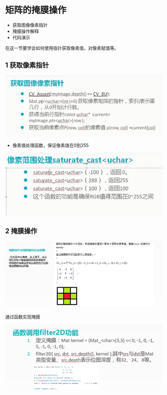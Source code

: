 # 矩阵的掩膜操作

- 获取图像像素指针
- 掩膜操作解释
- 代码演示

在这一节要学会如何使用指针获取像素值，对像素赋值等。

## 1 获取像素指针

![1536765728598](image/mat_prt)

- 像素值处理函数，保证像素值在0到255

![1536765888941](image/image_code.png)

## 2 掩膜操作

![1536766024640](image/mat_ym.png)

通过函数实现掩膜

![1536767129866](image/mat_ym_function.png)